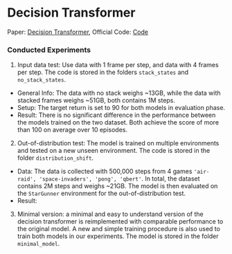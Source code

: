 # Decision Transformer

Paper: [Decision Transformer](https://arxiv.org/pdf/2106.01345.pdf), Official Code: [Code](https://github.com/kzl/decision-transformer)

### Conducted Experiments 

1. Input data test: Use data with 1 frame per step, and data with 4 frames per step. The code is stored in the folders `stack_states` and `no_stack_states`.

- General Info: The data with no stack weighs ~13GB, while the data with stacked frames weighs ~51GB, both contains 1M steps.
- Setup: The target return is set to 90 for both models in evaluation phase.
- Result: There is no significant difference in the performance between the models trained on the two dataset. Both achieve the score of more than 100 on average over 10 episodes.

2. Out-of-distribution test: The model is trained on multiple environments and tested on a new unseen environment. The code is stored in the folder `distribution_shift`.

- Data: The data is collected with 500,000 steps from 4 games `'air-raid', 'space-invaders', 'pong', 'qbert'`. In total, the dataset contains 2M steps and weighs ~21GB. The model is then evaluated on the `StarGunner` environment for the out-of-distribution test.
- Result: 

3. Minimal version: a minimal and easy to understand version of the decision transformer is reimplemented with comparable performance to the original model. A new and simple training procedure is also used to train both models in our experiments. The model is stored in the folder `minimal_model`.